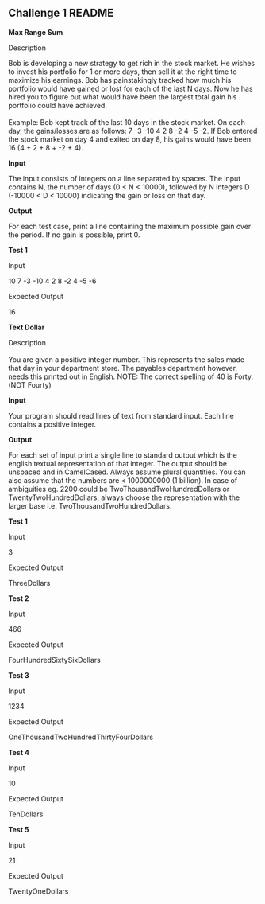 ## Challenge 1 README

**Max Range Sum**

Description

Bob is developing a new strategy to get rich in the stock market. He
wishes to invest his portfolio for 1 or more days, then sell it at the
right time to maximize his earnings. Bob has painstakingly tracked how
much his portfolio would have gained or lost for each of the last N
days. Now he has hired you to figure out what would have been the
largest total gain his portfolio could have achieved.\
\
Example: Bob kept track of the last 10 days in the stock market. On each
day, the gains/losses are as follows: 7 -3 -10 4 2 8 -2 4 -5 -2. If Bob
entered the stock market on day 4 and exited on day 8, his gains would
have been 16 (4 + 2 + 8 + -2 + 4).

**Input**

The input consists of integers on a line separated by spaces. The input
contains N, the number of days (0 \< N \< 10000), followed by N integers
D (-10000 \< D \< 10000) indicating the gain or loss on that day.

**Output**

For each test case, print a line containing the maximum possible gain
over the period. If no gain is possible, print 0.

**Test 1**

Input

10 7 -3 -10 4 2 8 -2 4 -5 -6

Expected Output

16

**Text Dollar**

Description\
\
You are given a positive integer number. This represents the sales made
that day in your department store. The payables department however,
needs this printed out in English. NOTE: The correct spelling of 40 is
Forty. (NOT Fourty)

**Input**

Your program should read lines of text from standard input. Each line
contains a positive integer.

**Output**

For each set of input print a single line to standard output which is
the english textual representation of that integer. The output should be
unspaced and in CamelCased. Always assume plural quantities. You can
also assume that the numbers are \< 1000000000 (1 billion). In case of
ambiguities eg. 2200 could be TwoThousandTwoHundredDollars or
TwentyTwoHundredDollars, always choose the representation with the
larger base i.e. TwoThousandTwoHundredDollars.

**Test 1**

Input

3

Expected Output

ThreeDollars

**Test 2**

Input

466

Expected Output

FourHundredSixtySixDollars

**Test 3**

Input

1234

Expected Output

OneThousandTwoHundredThirtyFourDollars

**Test 4**

Input

10

Expected Output

TenDollars

**Test 5**

Input

21

Expected Output

TwentyOneDollars
